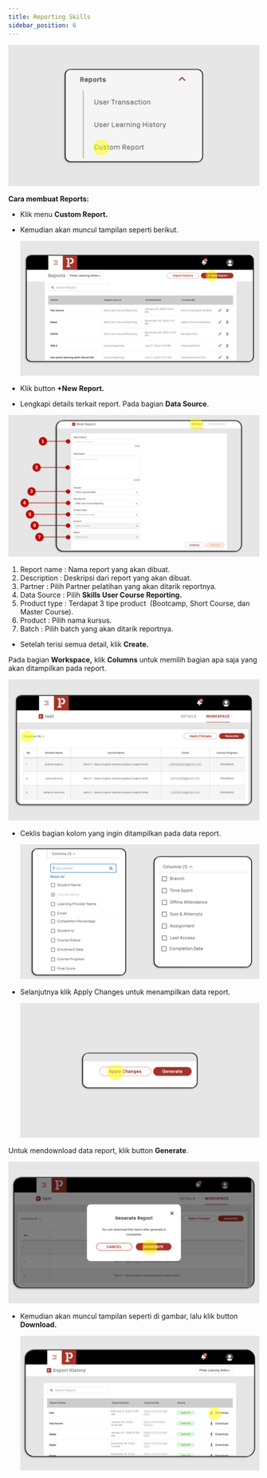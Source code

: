 ```yaml
---
title: Reporting Skills
sidebar_position: 6
---
```

![](/img/reporting-skills_1.png)

**Cara membuat Reports:**

* Klik menu **Custom Report.**
* Kemudian akan muncul tampilan seperti berikut.

  ![](/img/reporting-skills_2.png)
* Klik button **+New Report.**
* Lengkapi details terkait report. Pada bagian **Data Source**.

![](/img/reporting-skills_3.png)

1. Report name : Nama report yang akan dibuat.
2. Description : Deskripsi dari report yang akan dibuat.
3. Partner : Pilih Partner pelatihan yang akan ditarik reportnya.
4. Data Source : Pilih **Skills User Course Reporting.**
5. Product type : Terdapat 3 tipe product  (Bootcamp, Short Course, dan Master Course). 
6. Product : Pilih nama kursus.
7. Batch : Pilih batch yang akan ditarik reportnya. 

* Setelah terisi semua detail, klik **Create.**



Pada bagian **Workspace,** klik **Columns** untuk memilih bagian apa saja yang akan ditampilkan pada report. 

![](/img/reporting-skills_4.png)

* Ceklis bagian kolom yang ingin ditampilkan pada data report.

  ![](/img/reporting-skills_5.png)
* Selanjutnya klik Apply Changes untuk menampilkan data report.

  ![](/img/reporting-skills_6.png)

Untuk mendownload data report, klik button **Generate**.

![](/img/reporting-skills_7.png)

* Kemudian akan muncul tampilan seperti di gambar, lalu klik button **Download.**

  ![](/img/reporting-skills_8.png)
